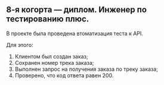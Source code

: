 ﻿## 8-я когорта — диплом. Инженер по тестированию плюс.

В проекте была проведена втоматизация теста к API.

Для этого:
1) Клиентом был создан заказ;
2) Сохранен номер трека заказа;
3) Выполнен запрос на получения заказа по треку заказа;
4) Проверено, что код ответа равен 200.

